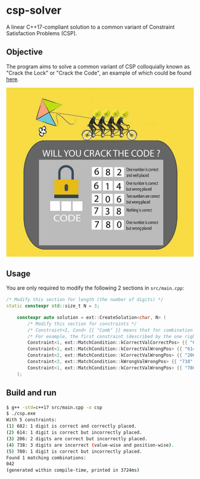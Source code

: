 # csp-solver
A linear C++17-compliant solution to a common variant of Constraint Satisfaction Problems (CSP).

## Objective
The program aims to solve a common variant of CSP colloquially known as "Crack the Lock" or "Crack the Code", an example of which could be found [here](https://puzzling.stackexchange.com/questions/46871/crack-the-lock-code).

![](example.jpg)

## Usage
You are only required to modify the following 2 sections in `src/main.cpp`:

```cpp
/* Modify this section for length (the number of digits) */
static constexpr std::size_t N = 3;
```

```cpp
    constexpr auto solution = ext::CreateSolution<char, N> (
        /* Modify this section for constraints */
        /* Constraint<I, Cond> {{ "Comb" }} means that for combination Comb, I digit(s) are Cond */
        /* For example, the first constraint (described by the one right below) means for combination "682", 1 digit is correct and correctly placed */
        Constraint<1, ext::MatchCondition::kCorrectValCorrectPos> {{ "682" }},
        Constraint<1, ext::MatchCondition::kCorrectValWrongPos> {{ "614" }},
        Constraint<2, ext::MatchCondition::kCorrectValWrongPos> {{ "206" }},
        Constraint<3, ext::MatchCondition::kWrongValWrongPos> {{ "738" }},
        Constraint<1, ext::MatchCondition::kCorrectValWrongPos> {{ "780" }}
    );
```

## Build and run
```sh
$ g++ -std=c++17 src/main.cpp -o csp
$ ./csp.exe
With 5 constraints:
(1) 682: 1 digit is correct and correctly placed.
(2) 614: 1 digit is correct but incorrectly placed.
(3) 206: 2 digits are correct but incorrectly placed.
(4) 738: 3 digits are incorrect (value-wise and position-wise).
(5) 780: 1 digit is correct but incorrectly placed.
Found 1 matching combinations:
042 
(generated within compile-time, printed in 3724ms)
```
